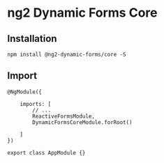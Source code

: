 # ng2 Dynamic Forms Core

## Installation
```
npm install @ng2-dynamic-forms/core -S
```

## Import
```
@NgModule({

    imports: [
        // ...
        ReactiveFormsModule,
        DynamicFormsCoreModule.forRoot()

    ]
})

export class AppModule {}
```